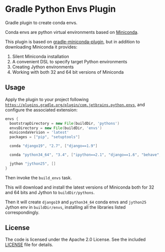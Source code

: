 Gradle Python Envs Plugin
========================

Gradle plugin to create conda envs.

Conda envs are python virtual environments based on [Miniconda](http://conda.pydata.org/miniconda.html).

This plugin is based on [gradle-miniconda-plugin](https://github.com/palantir/gradle-miniconda-plugin),
but in addition to downloading Miniconda it provides:

1. Silent Miniconda installation
2. A convenient DSL to specify target Python environments 
3. Creating Jython environments
4. Working with both 32 and 64 bit versions of Miniconda

Usage
-----
                                                
Apply the plugin to your project following
[`https://plugins.gradle.org/plugin/com.jetbrains.python.envs`](https://plugins.gradle.org/plugin/com.jetbrains.python.envs),
and configure the associated extension:

```gradle
envs {
  bootstrapDirectory = new File(buildDir, 'pythons')
  envsDirectory = new File(buildDir, 'envs')
  minicondaVersion = 'latest'
  packages = ["pip", "setuptools"]

  conda "django19", "2.7", ["django==1.9"]

  conda "python34_64", "3.4", ["ipython==2.1", "django==1.6", "behave", "jinja2", "tox==2.0"]

  jython "jython25", []
}
```

Then invoke the `build_envs` task. 

This will download and install the latest versions of Miniconda both for 32 and 64 bits and Jython to 
`buildDir/pythons`.

Then it will create `django19` and `python34_64` conda envs and `jython25` Jython env in `buildDir/envs`,
installing all the libraries listed correspondingly.


License
-------

The code is licensed under the Apache 2.0 License. See the included
[LICENSE](LICENSE) file for details.

